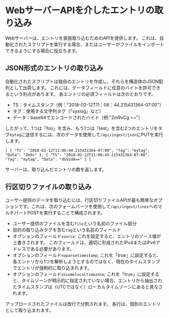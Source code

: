 # WebサーバーAPIを介したエントリの取り込み

Webサーバーは、エントリを直接取り込むためのAPIを提供します。 これは、自動化されたスクリプトを実行する場合、またはユーザーがファイルをインポートできるようにする場合に役立ちます。

## JSON形式のエントリの取り込み

自動化されたスクリプトは独自のエントリを作成し、それらを構造体のJSON配列として出荷します。 これには、データフィールドに任意のバイトを許可できるという利点があります。 各エントリの必須フィールドは次のとおりです。

* TS：タイムスタンプ（例："2018-02-12T11：06：44.215431364-07:00"）
* タグ：使用する文字列タグ（「syslog」など）
* データ：base64でエンコードされたバイト（例:"Zm9vCg =="）

したがって、1つは「foo」を含み、もう1つは「test」を含む2つのエントリをタグ`mytag`に送信するには、次のデータを使用して`/api/ingest/json`にPUTを実行します。

```
[ { "TS": "2018-02-12T11:06:44.215431364-07:00", "Tag": "mytag", "Data": "Zm9v" }, { "TS": "2018-02-12T11:06:45.215431364-07:00", "Tag": "mytag", "Data": "dGVzdA==" } ]
```

サーバーは、取り込んだエントリの数を返します。

## 行区切りファイルの取り込み

ユーザー提供のデータを取り込むには、行区切りファイルAPIが最も簡単なオプションです。これは、次のフォームパーツを使用して`/api/ingest/lines`へのマルチパートPOSTを実行することで構成されます。

* ユーザー提供のファイルを含む`file`という名前のファイル部分
* 目的の取り込みタグを含む`tag`という名前のフィールド
* オプションのフィールド`source`; これを設定すると、エントリのソース値が上書きされます。 このフィールドは、適切に形成されたIPv4またはIPv6アドレスである必要があります。
* オプションのフィールド`noparsetimestamp`; これを「true」に設定すると、各エントリから1つを解析しようとするのではなく、現在のタイムスタンプでエントリが強制的に取り込まれます。
* オプションのフィールド`assumelocaltimezone`; これを「true」に設定すると、タイムゾーンが明示的に指定されていない場合、エントリから抽出されたタイムスタンプは（UTCではなく）ローカルタイムゾーンにあると見なされます。

アップロードされたファイルは改行で分割されます。 各行は、個別のエントリとして取り込まれます。
 
